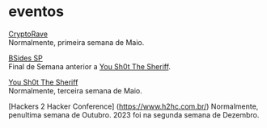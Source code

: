 # eventos

[CryptoRave](https://cryptorave.org/)  
Normalmente, primeira semana de Maio.

[BSides SP](https://securitybsides.com.br/)  
Final de Semana anterior a [You Sh0t The Sheriff](#you-sh0t-the-sheriff). 

[You Sh0t The Sheriff](https://www.ysts.org/)  
Normalmente, terceira semana de Maio.

[Hackers 2 Hacker Conference] (https://www.h2hc.com.br/)
Normalmente, penultima semana de Outubro. 2023 foi na segunda semana de Dezembro.